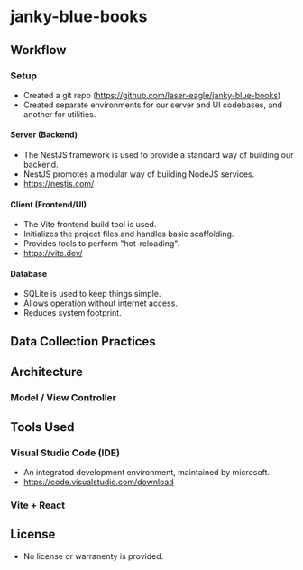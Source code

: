 # janky-blue-books

## Workflow

### Setup

- Created a git repo (https://github.com/laser-eagle/janky-blue-books)
- Created separate environments for our server and UI codebases, and another for utilities.

#### Server (Backend)

- The NestJS framework is used to provide a standard way of building our backend.
- NestJS promotes a modular way of building NodeJS services.
- https://nestjs.com/

#### Client (Frontend/UI)

- The Vite frontend build tool is used.
- Initializes the project files and handles basic scaffolding.
- Provides tools to perform "hot-reloading".
- https://vite.dev/

#### Database

- SQLite is used to keep things simple.
- Allows operation without internet access.
- Reduces system footprint.

## Data Collection Practices

## Architecture

### Model / View Controller

## Tools Used

### Visual Studio Code (IDE)

- An integrated development environment, maintained by microsoft.
- https://code.visualstudio.com/download

### Vite + React

## License

- No license or warranenty is provided.
